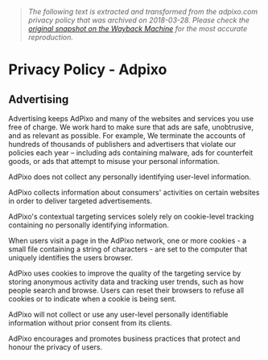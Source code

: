 > *The following text is extracted and transformed from the adpixo.com privacy policy that was archived on 2018-03-28. Please check the [original snapshot on the Wayback Machine](https://web.archive.org/web/20180328110808id_/http%3A//www.adpixo.com/privacy-policy) for the most accurate reproduction.*

# Privacy Policy - Adpixo

## Advertising

Advertising keeps AdPixo and many of the websites and services you use free of charge. We work hard to make sure that ads are safe, unobtrusive, and as relevant as possible. For example, We terminate the accounts of hundreds of thousands of publishers and advertisers that violate our policies each year – including ads containing malware, ads for counterfeit goods, or ads that attempt to misuse your personal information.

AdPixo does not collect any personally identifying user-level information.

AdPixo collects information about consumers' activities on certain websites in order to deliver targeted advertisements.

AdPixo's contextual targeting services solely rely on cookie-level tracking containing no personally identifying information.

When users visit a page in the AdPixo network, one or more cookies - a small file containing a string of characters - are set to the computer that uniquely identifies the users browser.

AdPixo uses cookies to improve the quality of the targeting service by storing anonymous activity data and tracking user trends, such as how people search and browse. Users can reset their browsers to refuse all cookies or to indicate when a cookie is being sent.

AdPixo will not collect or use any user-level personally identifiable information without prior consent from its clients.

AdPixo encourages and promotes business practices that protect and honour the privacy of users.

